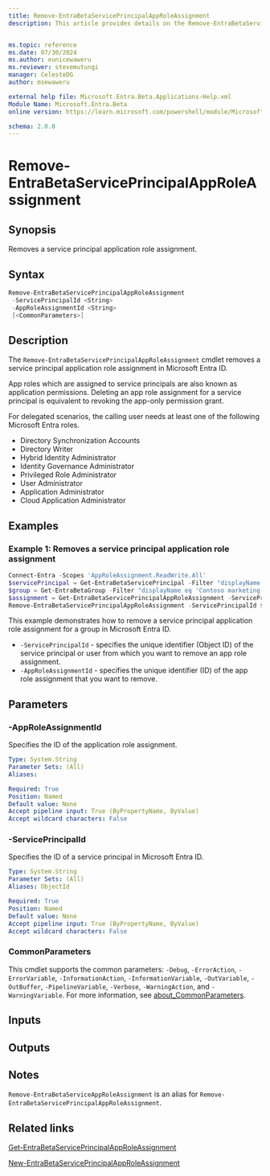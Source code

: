 ```yaml
---
title: Remove-EntraBetaServicePrincipalAppRoleAssignment
description: This article provides details on the Remove-EntraBetaServicePrincipalAppRoleAssignment command.


ms.topic: reference
ms.date: 07/30/2024
ms.author: eunicewaweru
ms.reviewer: stevemutungi
manager: CelesteDG
author: msewaweru

external help file: Microsoft.Entra.Beta.Applications-Help.xml
Module Name: Microsoft.Entra.Beta
online version: https://learn.microsoft.com/powershell/module/Microsoft.Entra.Beta/Remove-EntraBetaServicePrincipalAppRoleAssignment

schema: 2.0.0
---
```


# Remove-EntraBetaServicePrincipalAppRoleAssignment

## Synopsis

Removes a service principal application role assignment.

## Syntax

```powershell
Remove-EntraBetaServicePrincipalAppRoleAssignment
 -ServicePrincipalId <String>
 -AppRoleAssignmentId <String>
 [<CommonParameters>]
```

## Description

The `Remove-EntraBetaServicePrincipalAppRoleAssignment` cmdlet removes a service principal application role assignment in Microsoft Entra ID.

App roles which are assigned to service principals are also known as application permissions. Deleting an app role assignment for a service principal is equivalent to revoking the app-only permission grant.

For delegated scenarios, the calling user needs at least one of the following Microsoft Entra roles.

- Directory Synchronization Accounts
- Directory Writer
- Hybrid Identity Administrator
- Identity Governance Administrator
- Privileged Role Administrator
- User Administrator
- Application Administrator
- Cloud Application Administrator

## Examples

### Example 1: Removes a service principal application role assignment

```powershell
Connect-Entra -Scopes 'AppRoleAssignment.ReadWrite.All'
$servicePrincipal = Get-EntraBetaServicePrincipal -Filter "displayName eq 'Helpdesk Application'"
$group = Get-EntraBetaGroup -Filter "displayName eq 'Contoso marketing'"
$assignment = Get-EntraBetaServicePrincipalAppRoleAssignment -ServicePrincipalId $servicePrincipal.Id | Where-Object {$_.PrincipalId -eq $group.Id} 
Remove-EntraBetaServicePrincipalAppRoleAssignment -ServicePrincipalId $servicePrincipal.Id  -AppRoleAssignmentId $assignment.Id
```

This example demonstrates how to remove a service principal application role assignment for a group in Microsoft Entra ID.

- `-ServicePrincipalId` - specifies the unique identifier (Object ID) of the service principal or user from which you want to remove an app role assignment.
- `-AppRoleAssignmentId` - specifies the unique identifier (ID) of the app role assignment that you want to remove.

## Parameters

### -AppRoleAssignmentId

Specifies the ID of the application role assignment.

```yaml
Type: System.String
Parameter Sets: (All)
Aliases:

Required: True
Position: Named
Default value: None
Accept pipeline input: True (ByPropertyName, ByValue)
Accept wildcard characters: False
```

### -ServicePrincipalId

Specifies the ID of a service principal in Microsoft Entra ID.

```yaml
Type: System.String
Parameter Sets: (All)
Aliases: ObjectId

Required: True
Position: Named
Default value: None
Accept pipeline input: True (ByPropertyName, ByValue)
Accept wildcard characters: False
```

### CommonParameters

This cmdlet supports the common parameters: `-Debug`, `-ErrorAction`, `-ErrorVariable`, `-InformationAction`, `-InformationVariable`, `-OutVariable`, `-OutBuffer`, `-PipelineVariable`, `-Verbose`, `-WarningAction`, and `-WarningVariable`. For more information, see [about_CommonParameters](https://go.microsoft.com/fwlink/?LinkID=113216).

## Inputs

## Outputs

## Notes

`Remove-EntraBetaServiceAppRoleAssignment` is an alias for `Remove-EntraBetaServicePrincipalAppRoleAssignment`.

## Related links

[Get-EntraBetaServicePrincipalAppRoleAssignment](Get-EntraBetaServicePrincipalAppRoleAssignment.md)

[New-EntraBetaServicePrincipalAppRoleAssignment](New-EntraBetaServicePrincipalAppRoleAssignment.md)
